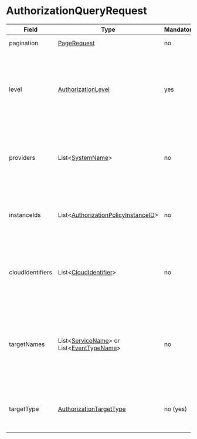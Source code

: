 # AuthorizationQueryRequest

Field | Type | Mandatory | Description
--- | --- | --- | ---
pagination | [PageRequest](../data-models/page-request.md) | no | Page-related parameters.
level | [AuthorizationLevel](../primitives.md#authorizationlevel) | yes | Requester is looking for policy instances with the specified level (management-level or provider-level).
providers | List<[SystemName](../primitives.md#systemname)> | no | Requester is looking for policy instances that belongs to any of the specified providers.
instanceIds | List<[AuthorizationPolicyInstanceID](../primitives.md#authorizationpolicyinstanceid)> | no | Requester is looking for policy instances with any of the specified identifiers. 
cloudIdentifiers | List<[CloudIdentifier](../primitives.md#cloudidentifier)> | no | Requester is looking for policy instances that belongs to any of the specified clouds.
targetNames | List<[ServiceName](../primitives.md#servicename)> or List<[EventTypeName](../primitives.md#eventtypename)> | no | Requester is looking for policy instances that belongs to any of the specified targets (either service definitions or event types).
targetType | [AuthorizationTargetType](../primitives.md#authorizationtargettype) | no (yes) | The type of the specified targets. Mandatory if _targetNames_ are specified.

